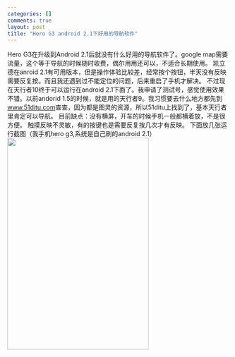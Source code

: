 ```yaml
--- 
categories: []
comments: true
layout: post
title: "Hero G3 android 2.1下好用的导航软件"
---
```

Hero G3在升级到Android 2.1后就没有什么好用的导航软件了。google map需要流量，这个等于导航的时候随时收费，偶尔用用还可以，不适合长期使用。
凯立德在anroid 2.1有可用版本，但是操作体验比较差，经常按个按钮，半天没有反映需要反复按。而且我还遇到过不能定位的问题，后来重启了手机才解决。
不过现在天行者10终于可以运行在android 2.1下面了。我申请了测试号，感觉使用效果不错。以前andorid 1.5的时候，就是用的天行者9。我习惯要去什么地方都先到<a href="http://www.51ditu.com">www.51ditu.com</a>查查，因为都是图灵的资源，所以51ditu上找到了，基本天行者里肯定可以导航。
目前缺点：没有横屏，开车的时候手机一般都横着放，不是很方便。
触摸反映不灵敏，有的按键也是需要反复按几次才有反映。
下面放几张运行截图（我手机hero g3,系统是自己刷的android 2.1）
<img alt="" width="320" height="480" src="/attachment/image/snap20100826_113603.png"><img alt="" src="/attachment/image/snap20100826_113619.png">
<img alt="" src="/attachment/image/snap20100826_113633.png"><img alt="" src="/attachment/image/snap20100826_113857.png">
 
